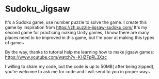 # Sudoku_Jigsaw
It's a Sudoku game, use number puzzle to solve the game.
I create this game by inspiration from https://zh.puzzle-jigsaw-sudoku.com/
It's my second game for practicing making Unity games,
I know there are many places need to be improved in this game,
but I'm poor at making this types of game~

By the way, thanks to tutorial help me learning how to make jigsaw games:
https://www.youtube.com/watch?v=KHZFpRL3Xzc

I willing to share my code, but the code is up to 50MB( after being zipped),
you're welcome to ask me for code and I will send to you in proper way~
